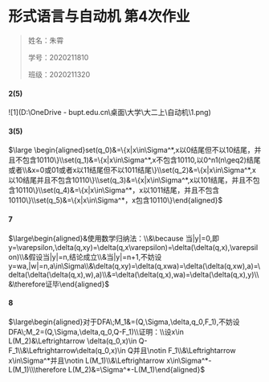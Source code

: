 # 形式语言与自动机 第4次作业

> 姓名：朱霄
>
> 学号：2020211810
>
> 班级：2020211320

#### 2(5)

![1](D:\OneDrive - bupt.edu.cn\桌面\大学\大二上\自动机\1.png)

#### 3(5)

$\large \begin{aligned}set(q_0)&=\{x|x\in\Sigma^*,x以0结尾但不以10结尾，并且不包含10110\}\\set(q_1)&=\{x|x\in\Sigma^*,x不包含10110,以0^n1(n\geq2)结尾或者\\&x=0或01或者x以11结尾但不以1011结尾\}\\set(q_2)&=\{x|x\in\Sigma^*,x以10结尾并且不包含10110\}\\set(q_3)&=\{x|x\in\Sigma^*,x以101结尾，并且不包含10110\}\\set(q_4)&=\{x|x\in\Sigma^*，x以1011结尾，并且不包含10110\}\\set(q_5)&=\{x|x\in\Sigma^*，x包含10110\}\end{aligned}$

#### 7

$\large\begin{aligned}&使用数学归纳法：\\&\because 当|y|=0,即y=\varepsilon,\delta(q,xy)=\delta(q,x\varepsilon)=\delta(\delta(q,x),\varepsilon)\\&假设当|y|=n,结论成立\\&当|y|=n+1,不妨设y=wa,|w|=n,a\in\Sigma\\&\delta(q,xy)=\delta(q,xwa)=\delta(\delta(q,xw),a)=\delta(\delta(\delta(q,x),w),a)\\&=\delta(\delta(q,x),wa)=\delta(\delta(q,x),y)\\&\therefore证毕\end{aligned}$

#### 8

$\large\begin{aligned}对于DFA\;M_1&=(Q,\Sigma,\delta,q_0,F_1),不妨设DFA\;M_2=(Q,\Sigma,\delta,q_0,Q-F_1)\\证明：\\设x\in L(M_2)&\Leftrightarrow \delta(q_0,x)\in Q-F_1\\&\Leftrightarrow\delta(q_0,x)\in Q并且\notin F_1\\&\Leftrightarrow x\in\Sigma^*并且\notin L(M_1)\\&\Leftrightarrow x\in\Sigma^*-L(M_1)\\\therefore L(M_2)&=\Sigma^*-L(M_1)\end{aligned}$

